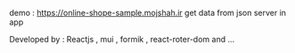 demo : https://online-shope-sample.mojshah.ir
get data from json server in app

Developed by : Reactjs , mui , formik , react-roter-dom and ...
